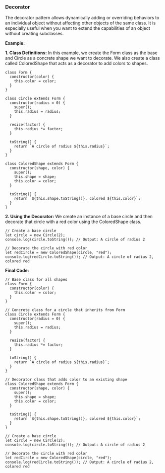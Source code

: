 ### Decorator

The decorator pattern allows dynamically adding or overriding behaviors to an individual object without affecting other objects of the same class. It is especially useful when you want to extend the capabilities of an object without creating subclasses.

**Example:**

**1. Class Definitions:** In this example, we create the Form class as the base and Circle as a concrete shape we want to decorate. We also create a class called ColoredShape that acts as a decorator to add colors to shapes.

```
class Form {
  constructor(color) {
    this.color = color;
  }
}

class Circle extends Form {
  constructor(radius = 0) {
    super();
    this.radius = radius;
  }

  resize(factor) {
    this.radius *= factor;
  }

  toString() {
    return `A circle of radius ${this.radius}`;
  }
}

class ColoredShape extends Form {
  constructor(shape, color) {
    super();
    this.shape = shape;
    this.color = color;
  }

  toString() {
    return `${this.shape.toString()}, colored ${this.color}`;
  }
}
```

**2. Using the Decorator:** We create an instance of a base circle and then decorate that circle with a red color using the ColoredShape class.

```
// Create a base circle
let circle = new Circle(2);
console.log(circle.toString()); // Output: A circle of radius 2

// Decorate the circle with red color
let redCircle = new ColoredShape(circle, "red");
console.log(redCircle.toString()); // Output: A circle of radius 2, colored red
```

**Final Code:**

```
// Base class for all shapes
class Form {
  constructor(color) {
    this.color = color;
  }
}

// Concrete class for a circle that inherits from Form
class Circle extends Form {
  constructor(radius = 0) {
    super();
    this.radius = radius;
  }

  resize(factor) {
    this.radius *= factor;
  }

  toString() {
    return `A circle of radius ${this.radius}`;
  }
}

// Decorator class that adds color to an existing shape
class ColoredShape extends Form {
  constructor(shape, color) {
    super();
    this.shape = shape;
    this.color = color;
  }

  toString() {
    return `${this.shape.toString()}, colored ${this.color}`;
  }
}

// Create a base circle
let circle = new Circle(2);
console.log(circle.toString()); // Output: A circle of radius 2

// Decorate the circle with red color
let redCircle = new ColoredShape(circle, "red");
console.log(redCircle.toString()); // Output: A circle of radius 2, colored red

```

